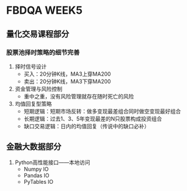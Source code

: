 # FBDQA WEEK5
## 量化交易课程部分
### 股票池择时策略的细节完善
1. 择时信号设计
    - 买入：20分钟K线，MA3上穿MA200
    - 卖出：20分钟K线，MA3下穿MA200
2. 资金管理与风险控制
    - 重中之重，没有风险管理就存在随时死亡的风险
3. 均值回复型策略
    - 短期逻辑：短期市场反转：做多变现最差组合同时做空变现最好组合
    - 长期逻辑：过去1、3、5年变现最差的N只股票构成投资组合
    - 缺口交易逻辑：日内的均值回复（传说中的缺口必补）
## 金融大数据部分
1. Python高性能接口——本地访问
    - Numpy IO
    - Pandas IO
    - PyTables IO
